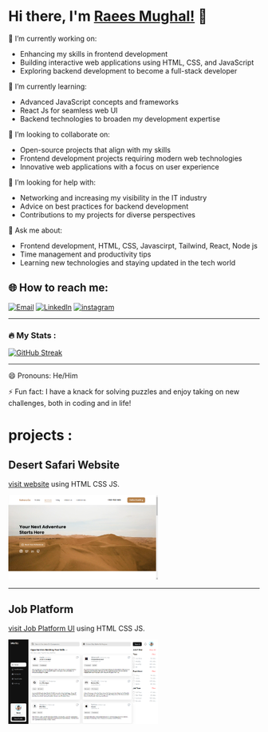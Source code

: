 # Hi there, I'm [Raees Mughal!](https://raeesmughal.netlify.app/) 👋

🔭 I’m currently working on:
- Enhancing my skills in frontend development
- Building interactive web applications using HTML, CSS, and JavaScript
- Exploring backend development to become a full-stack developer

🌱 I’m currently learning:
- Advanced JavaScript concepts and frameworks
- React Js for seamless web UI
- Backend technologies to broaden my development expertise

👯 I’m looking to collaborate on:
- Open-source projects that align with my skills
- Frontend development projects requiring modern web technologies
- Innovative web applications with a focus on user experience

🤔 I’m looking for help with:
- Networking and increasing my visibility in the IT industry
- Advice on best practices for backend development
- Contributions to my projects for diverse perspectives

💬 Ask me about:
- Frontend development, HTML, CSS, Javascirpt, Tailwind, React, Node js
- Time management and productivity tips
- Learning new technologies and staying updated in the tech world

## 🌐 How to reach me:
[![Email](https://img.shields.io/badge/Email-D14836?style=for-the-badge&logo=gmail&logoColor=white)](mailto:raees.mughal.official@gmail.com)
[![LinkedIn](https://img.shields.io/badge/LinkedIn-0077B5?style=for-the-badge&logo=linkedin&logoColor=white)](https://www.linkedin.com/in/raeesmughal/)
[![instagram](https://img.shields.io/badge/Instagram-E4405F?style=for-the-badge&logo=instagram&logoColor=white)](https://www.instagram.com/raeesmghl/)



---

### :fire: My Stats :


<!-- check this website to customize your stats : 
https://github-readme-streak-stats.herokuapp.com/demo/ --> 

[![GitHub Streak](http://github-readme-streak-stats.herokuapp.com?user=raeesmghl&theme=dark&background=000000)](https://git.io/streak-stats)

---

😄 Pronouns: He/Him

⚡ Fun fact: I have a knack for solving puzzles and enjoy taking on new challenges, both in coding and in life!




# projects : 

## Desert Safari Website 

[visit website](https://saharago.netlify.app) using HTML CSS JS.

<img src="https://raw.githubusercontent.com/raeesmghl/saharaGo/main/screenshots/screenshot1.png" width="300">

---

## Job Platform

[visit Job Platform UI](https://job-platform-ui.netlify.app/) using HTML CSS JS.

<img src="https://raw.githubusercontent.com/raeesmghl/job-platform-ui/main/screenshot.png" width="300">
